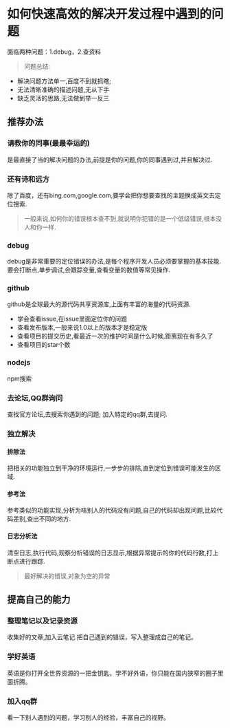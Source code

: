 # 如何快速高效的解决开发过程中遇到的问题
面临两种问题：1.debug，2.查资料
> 问题总结:
* 解决问题方法单一,百度不到就抓瞎;
* 无法清晰准确的描述问题,无从下手
* 缺乏灵活的思路,无法做到举一反三

## 推荐办法

### 请教你的同事(最最幸运的)
  
是最直接了当的解决问题的办法,前提是你的问题,你的同事遇到过,并且解决过.

###  还有诗和远方
除了百度，还有bing.com,google.com,要学会把你想要查找的主题换成英文去定位搜索.
> 一般来说,如何你的错误根本查不到,就说明你犯错的是一个低级错误,根本没人和你一样.

###  debug

debug是非常重要的定位错误的办法,是每个程序开发人员必须要掌握的基本技能. 要会打断点,单步调试,会跟踪变量,查看变量的数值等常见操作.

###  github
github是全球最大的源代码共享资源库,上面有丰富的海量的代码资源.
* 学会查看issue,在issue里面定位你的问题
* 查看发布版本,一般来说1.0以上的版本才是稳定版
* 查看项目的提交历史,看最近一次的维护时间是什么时候,距离现在有多久了
* 查看项目的star个数

### nodejs
npm搜索

### 去论坛,QQ群询问
查找官方论坛,去搜索你遇到的问题;
加入特定的qq群,去提问.

### 独立解决
#### 排除法
把相关的功能独立到干净的环境运行,一步步的排除,直到定位到错误可能发生的区域.
#### 参考法
参考类似的功能实现,分析为啥别人的代码没有问题,自己的代码却出现问题,比较代码差别,查出不同的地方.
#### 日志分析法
清空日志,执行代码,观察分析错误的日志显示,根据异常提示的你的代码行数,打上断点进行跟踪.
> 最好解决的错误,对象为空的异常

## 提高自己的能力
### 整理笔记以及记录资源
收集好的文章,加入云笔记.把自己遇到的错误，写入整理成自己的笔记。
### 学好英语
英语是你打开全世界资源的一把金钥匙，学不好外语，你只能在国内狭窄的圈子里面折腾。
### 加入qq群
看一下别人遇到的问题，学习别人的经验，丰富自己的视野。



    
